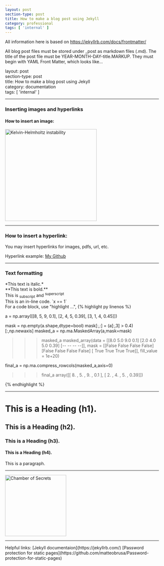 ```yaml
---
layout: post
section-type: post
title: How to make a blog post using Jekyll
category: professional
tags: [ 'internal' ]
---
```

<p> All information here is based on
<a href="https://jekyllrb.com/docs/frontmatter/"> https://jekyllrb.com/docs/frontmatter/ </a>  </p>

<p> All blog post files must be stored under _post as markdown files (.md). The title of the post file must be YEAR-MONTH-DAY-title.MARKUP.
They must begin with YAML Front Matter, which looks like... </p>

<p> layout: post <br>
section-type: post <br>
title: How to make a blog post using Jekyll <br>
category: documentation <br>
tags: [ 'internal' ] </p>

<hr>
<h3> Inserting images and hyperlinks </h3>
<h4> How to insert an image:</h4>

[comment]: <> (<img src="{{ site.url }}/images/blog/2021-01-01/Keep_Calm.jpg" alt="Keep Calm. Research on." width="300">)
<img src="{{ site.url }}/images/blog/2021-01-01/kh_cloud.jpg" alt="Kelvin-Helmholtz instability" width="300">

<hr>
<h3>  How to insert a hyperlink:</h3>
<p> You may insert hyperlinks for images, pdfs, url, etc. </p>
<p> Hyperlink example: <a href="https://github.com/tmatsuzawa"> My Github</a> </p>
<hr>
<h3> Text formatting </h3>
*This text is italic.* <br>
**This text is bold.**<br>
This is <sub>subscript</sub> and <sup>superscript</sup><br>
This is an in-line code. `x == 1`<br>
For a code block, use "highlight ...",
{% highlight py linenos %}

a = np.array([[8, 5, 9, 0.1],
              [2, 4, 5, 0.39],
              [3, 1, 4, 0.45]])

mask = np.empty(a.shape,dtype=bool)
mask[:,:] = (a[:,3] > 0.4)[:,np.newaxis]
masked_a = np.ma.MaskedArray(a,mask=mask)

>>> masked_a
masked_array(data =
 [[8.0 5.0 9.0 0.1]
 [2.0 4.0 5.0 0.39]
 [-- -- -- --]],
             mask =
 [[False False False False]
 [False False False False]
 [ True  True  True  True]],
       fill_value = 1e+20)

final_a = np.ma.compress_rowcols(masked_a,axis=0)

>>> final_a
array([[ 8.  ,  5.  ,  9.  ,  0.1 ],
       [ 2.  ,  4.  ,  5.  ,  0.39]])


{% endhighlight %}

<hr>
<h1> This is a Heading (h1). </h1>
<h2> This is a Heading (h2). </h2>
<h3> This is a Heading (h3). </h3>
<h4> This is a Heading (h4). </h4>
<p> This is a paragraph.</p>

<hr>
<a href="https://tmatsuzawa.github.io/chofse/chofse.html"> <img src="{{ site.url }}/images/chofse/dobby.jpg" alt="Chamber of Secrets" width="200"> </a>

<hr>
Helpful links:
[Jekyll documentaion](https://jekyllrb.com/)
[Password protection for static pages](https://github.com/matteobrusa/Password-protection-for-static-pages)